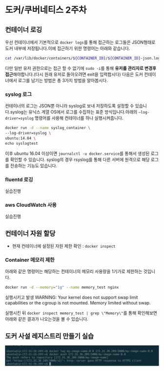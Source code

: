 # 도커/쿠버네티스 2주차
## 컨테이너 로깅
우선 컨테이너에서 기본적으로 `docker logs`를 통해 접근하는 로그들은 JSON형태로 도커 내부에 저장됩니다.이에 접근하기 위한 명령어는 아래와 같습니다.
```bash
cat /var/lib/docker/containers/${CONTAINER_ID}/${CONTAINER_ID}-json.log
```
다만 일반 유저 권한으로는 접근 할 수 없기에 `sudo -i`를 통해 **유저를 관리자로 변경후 접근**해야합니다.(다시 원래 유저로 돌아오려면 exit을 입력합시다)
다음은 도커 컨테이너에서 로그를 남기는 방법은 총 3가지 방법을 알아봅시다.
### syslog 로그
컨테이너의 로그는 JSON뿐 아니라 syslog로 보내 저장하도록 설정할 수 있습니다.syslog는 유닉스 계열 OS에서 로그를 수집하는 표준 방식입니다.아래의 `—log-driver=syslog` 명령어를 사용해 컨테이너를 하나 실행시켜줍니다.
```bash
docker run -d --name syslog_container \
--log-driver=syslog \
ubuntu:14.04 \
echo syslogtest
```
이후 ubuntu 16.04 이상이면 `journalctl -u docker.service`를 통해서 생성된 로그를 확인할 수 있습니다.
syslog의 경우 rsyslog를 통해 다른 서버에 원격으로 해당 로그를 전송하는 기능도 있습니다.
### fluentd 로깅
실습진행
### aws CloudWatch 사용
실습진행 

## 컨테이너 자원 할당
- 현재 컨테이너에 설정된 자원 제한 확인 : `docker inspect`
### Container 메모리 제한
아래와 같은 명령어는 해당하는 컨테이너의 메모리 사용량을 1기가로 제한하는 것입니다.
```bash
docker run -d --memory="1g" --name memory_test nginx
```

실행시키고 발생
WARNING: Your kernel does not support swap limit capabilities or the cgroup is not mounted. Memory limited without swap.

실행시킨 뒤 `docker inspect memory_test | grep \"Memory\"`를 통해 확인해보면 아래와 같은 결과가 나오는것을 볼 수 있습니다.


## 도커 사설 레지스트리 만들기 실습
![](Screen%20Shot%202022-06-26%20at%202.33.47%20PM.png)